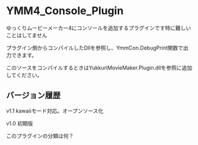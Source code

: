 # YMM4_Console_Plugin

ゆっくりムービーメーカー4にコンソールを追加するプラグインです特に難しいことはしてません

プラグイン側からコンパイルしたDllを参照し、YmmCon.DebugPrint関数で出力できます。

このソースをコンパイルするときはYukkuriMovieMaker.Plugin.dllを参照に追加してください。

## バージョン履歴
v1.1
  kawaiiモード対応。オープンソース化
  
v1.0
  初期版

このプラグインの分類は何？
